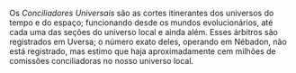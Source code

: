 ﻿Os <em>Conciliadores Universais</em> são as cortes itinerantes dos universos do tempo e do espaço; funcionando desde os mundos evolucionários, até cada uma das seções do universo local e ainda além. Esses árbitros são registrados em Uversa; o número exato deles, operando em Nébadon, não está registrado, mas estimo que haja aproximadamente cem milhões de comissões conciliadoras no nosso universo local.